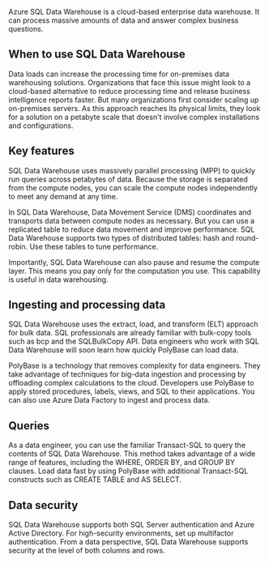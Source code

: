 Azure SQL Data Warehouse is a cloud-based enterprise data warehouse. It can process massive amounts of data and answer complex business questions.

## When to use SQL Data Warehouse

Data loads can increase the processing time for on-premises data warehousing solutions. Organizations that face this issue might look to a cloud-based alternative to reduce processing time and release business intelligence reports faster. But many organizations first consider scaling up on-premises servers. As this approach reaches its physical limits, they look for a solution on a petabyte scale that doesn't involve complex installations and configurations.

## Key features

SQL Data Warehouse uses massively parallel processing (MPP) to quickly run queries across petabytes of data. Because the storage is separated from the compute nodes, you can scale the compute nodes independently to meet any demand at any time.  

In SQL Data Warehouse, Data Movement Service (DMS) coordinates and transports data between compute nodes as necessary. But you can use a replicated table to reduce data movement and improve performance. SQL Data Warehouse supports two types of distributed tables: hash and round-robin. Use these tables to tune performance. 

Importantly, SQL Data Warehouse can also pause and resume the compute layer. This means you pay only for the computation you use. This capability is useful in data warehousing.

## Ingesting and processing data

SQL Data Warehouse uses the extract, load, and transform (ELT) approach for bulk data. SQL professionals are already familiar with bulk-copy tools such as bcp and the SQLBulkCopy API. Data engineers who work with SQL Data Warehouse will soon learn how quickly PolyBase can load data. 

PolyBase is a technology that removes complexity for data engineers. They take advantage of techniques for big-data ingestion and processing by offloading complex calculations to the cloud. Developers use PolyBase to apply stored procedures, labels, views, and SQL to their applications. You can also use Azure Data Factory to ingest and process data.

## Queries

As a data engineer, you can use the familiar Transact-SQL to query the contents of SQL Data Warehouse. This method takes advantage of a wide range of features, including the WHERE, ORDER BY, and GROUP BY clauses. Load data fast by using PolyBase with additional Transact-SQL constructs such as CREATE TABLE and AS SELECT.

## Data security

SQL Data Warehouse supports both SQL Server authentication and Azure Active Directory. For high-security environments, set up multifactor authentication. From a data perspective, SQL Data Warehouse supports security at the level of both columns and rows.